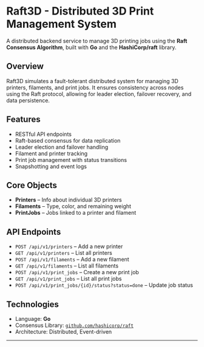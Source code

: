 
# Raft3D - Distributed 3D Print Management System

A distributed backend service to manage 3D printing jobs using the **Raft Consensus Algorithm**, built with **Go** and the **HashiCorp/raft** library.

## Overview

Raft3D simulates a fault-tolerant distributed system for managing 3D printers, filaments, and print jobs. It ensures consistency across nodes using the Raft protocol, allowing for leader election, failover recovery, and data persistence.
 
## Features

- RESTful API endpoints
- Raft-based consensus for data replication
- Leader election and failover handling
- Filament and printer tracking
- Print job management with status transitions
- Snapshotting and event logs

## Core Objects

- **Printers** – Info about individual 3D printers
- **Filaments** – Type, color, and remaining weight
- **PrintJobs** – Jobs linked to a printer and filament

## API Endpoints 

- `POST /api/v1/printers` – Add a new printer
- `GET /api/v1/printers` – List all printers
- `POST /api/v1/filaments` – Add a new filament
- `GET /api/v1/filaments` – List all filaments
- `POST /api/v1/print_jobs` – Create a new print job
- `GET /api/v1/print_jobs` – List all print jobs
- `POST /api/v1/print_jobs/{id}/status?status=done` – Update job status

## Technologies

- Language: **Go**
- Consensus Library: [`github.com/hashicorp/raft`](https://github.com/hashicorp/raft)
- Architecture: Distributed, Event-driven



---

